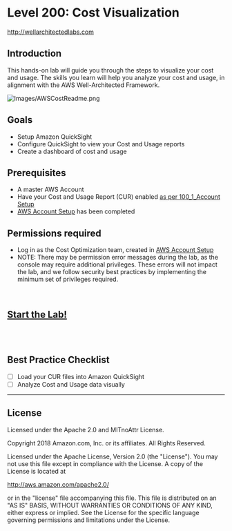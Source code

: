 # Level 200: Cost Visualization
http://wellarchitectedlabs.com 

## Introduction
 This hands-on lab will guide you through the steps to visualize your cost and usage. The skills you learn will help you analyze your cost and usage, in alignment with the AWS Well-Architected Framework.

![Images/AWSCostReadme.png](Images/AWSCostReadme.png)

## Goals
- Setup Amazon QuickSight
- Configure QuickSight to view your Cost and Usage reports
- Create a dashboard of cost and usage


## Prerequisites
- A master AWS Account
- Have your Cost and Usage Report (CUR) enabled [as per 100_1_Account Setup](../100_1_AWS_Account_Setup/README.md)
- [AWS Account Setup](../100_1_AWS_Account_Setup/README.md) has been completed


## Permissions required
- Log in as the Cost Optimization team, created in [AWS Account Setup](../100_1_AWS_Account_Setup/README.md)
- NOTE: There may be permission error messages during the lab, as the console may require additional privileges. These errors will not impact the lab, and we follow security best practices by implementing the minimum set of privileges required.
 

<BR>

## [Start the Lab!](Lab_Guide.md)

<BR>
<BR> 

## Best Practice Checklist 
- [ ] Load your CUR files into Amazon QuickSight
- [ ] Analyze Cost and Usage data visually

***

## License
Licensed under the Apache 2.0 and MITnoAttr License.

Copyright 2018 Amazon.com, Inc. or its affiliates. All Rights Reserved.

Licensed under the Apache License, Version 2.0 (the "License"). You may not use this file except in compliance with the License. A copy of the License is located at

http://aws.amazon.com/apache2.0/

or in the "license" file accompanying this file. This file is distributed on an "AS IS" BASIS, WITHOUT WARRANTIES OR CONDITIONS OF ANY KIND, either express or implied. See the License for the specific language governing permissions and limitations under the License.
